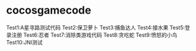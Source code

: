 # cocosgamecode
Test1:A星寻路测试代码
Test2:保卫萝卜
Test3:捕鱼达人
Test4:接水果
Test5:登录注册
Test6:忍者
Test7:消除类游戏代码
Test8:贪吃蛇
Test9:愤怒的小鸟
Test10:JNI测试
